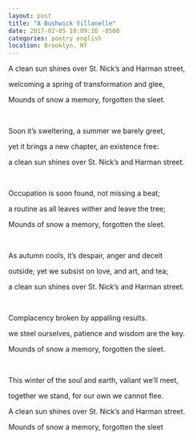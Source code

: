 ```yaml
---
layout: post
title: "A Bushwick Villanelle"
date: 2017-02-05 10:09:16 -0500
categories: poetry english
location: Brooklyn, NY
---
```


<p class="p3">A clean sun shines over St. Nick’s and Harman street,</p>
<p class="p3">welcoming a spring of transformation and glee,</p>
<p class="p3">Mounds of snow a memory, forgotten the sleet.</p>
<p class="p2"><br></p>
<p class="p3">Soon it’s sweltering, a summer we barely greet,</p>
<p class="p3">yet it brings a new chapter, an existence free:</p>
<p class="p3">a clean sun shines over St. Nick’s and Harman street.</p>
<p class="p2"><br></p>
<p class="p3">Occupation is soon found, not missing a beat;</p>
<p class="p3">a routine as all leaves wither and leave the tree;</p>
<p class="p3">Mounds of snow a memory, forgotten the sleet.</p>
<p class="p2"><br></p>
<p class="p3">As autumn cools, it’s despair, anger and deceit</p>
<p class="p3">outside; yet we subsist on love, and art, and tea;</p>
<p class="p3">a clean sun shines over St. Nick’s and Harman street.</p>
<p class="p2"><br></p>
<p class="p3">Complacency broken by appalling results.</p>
<p class="p3">we steel ourselves, patience and wisdom are the key.</p>
<p class="p3">Mounds of snow a memory, forgotten the sleet.</p>
<p class="p2"><br></p>
<p class="p3">This winter of the soul and earth, valiant we’ll meet,</p>
<p class="p3">together we stand, for our own we cannot flee.</p>
<p class="p3">A clean sun shines over St. Nick’s and Harman street.</p>
<p class="p3">Mounds of snow a memory, forgotten the sleet</p>
